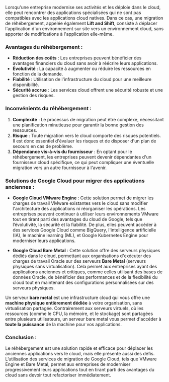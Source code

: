 Lorsqu'une entreprise modernise ses activités et les déploie dans le cloud, elle peut rencontrer des applications spécialisées qui ne sont pas compatibles avec les applications cloud natives. Dans ce cas, une migration de réhébergement, appelée également **Lift and Shift**, consiste à déplacer l'application d'un environnement sur site vers un environnement cloud, sans apporter de modifications à l'application elle-même.

### Avantages du réhébergement :

- **Réduction des coûts** : Les entreprises peuvent bénéficier des avantages financiers du cloud sans avoir à réécrire leurs applications.
- **Évolutivité** : La capacité à augmenter ou réduire les ressources en fonction de la demande.
- **Fiabilité** : Utilisation de l'infrastructure du cloud pour une meilleure disponibilité.
- **Sécurité accrue** : Les services cloud offrent une sécurité robuste et une gestion des risques.

### Inconvénients du réhébergement :

1. **Complexité** : Le processus de migration peut être complexe, nécessitant une planification minutieuse pour garantir la bonne gestion des ressources.
2. **Risque** : Toute migration vers le cloud comporte des risques potentiels. Il est donc essentiel d'évaluer les risques et de disposer d'un plan de secours en cas de problème.
3. **Dépendance vis-à-vis du fournisseur** : En optant pour le réhébergement, les entreprises peuvent devenir dépendantes d'un fournisseur cloud spécifique, ce qui peut compliquer une éventuelle migration vers un autre fournisseur à l'avenir.

### Solutions de Google Cloud pour migrer des applications anciennes :

- **Google Cloud VMware Engine** : Cette solution permet de migrer les charges de travail VMware existantes vers le cloud sans modifier l'architecture des applications ni réorganiser les opérations. Les entreprises peuvent continuer à utiliser leurs environnements VMware tout en tirant parti des avantages du cloud de Google, tels que l’évolutivité, la sécurité et la fiabilité. De plus, elles peuvent accéder à des services Google Cloud comme BigQuery, l'intelligence artificielle (IA), le machine learning (ML), et Google Kubernetes Engine pour moderniser leurs applications.

- **Google Cloud Bare Metal** : Cette solution offre des serveurs physiques dédiés dans le cloud, permettant aux organisations d'exécuter des charges de travail Oracle sur des serveurs **Bare Metal** (serveurs physiques sans virtualisation). Cela permet aux entreprises ayant des applications anciennes et critiques, comme celles utilisant des bases de données Oracle, de bénéficier des performances et de la flexibilité du cloud tout en maintenant des configurations personnalisées sur des serveurs physiques.

Un serveur **bare metal** est une infrastructure cloud qui vous offre une **machine physique entièrement dédiée** à votre organisation, sans virtualisation partagée. Contrairement aux serveurs virtuels, où les ressources (comme le CPU, la mémoire, et le stockage) sont partagées entre plusieurs utilisateurs, un serveur bare metal vous permet d'accéder à **toute la puissance** de la machine pour vos applications.

### Conclusion :

Le réhébergement est une solution rapide et efficace pour déplacer les anciennes applications vers le cloud, mais elle présente aussi des défis. L’utilisation des services de migration de Google Cloud, tels que VMware Engine et Bare Metal, permet aux entreprises de moderniser progressivement leurs applications tout en tirant parti des avantages du cloud sans devoir tout refactoriser immédiatement.
